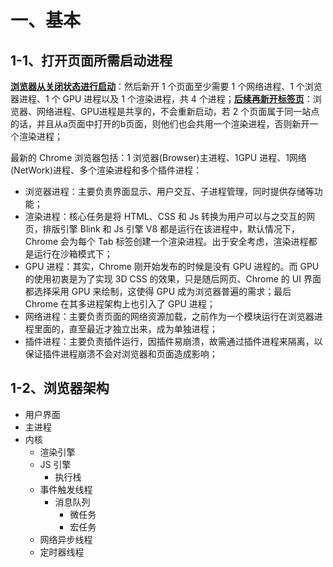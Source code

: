 # 一、基本

## 1-1、打开页面所需启动进程

**<u>浏览器从关闭状态进行启动</u>**：然后新开 1 个页面至少需要 1 个网络进程、1 个浏览器进程、1 个 GPU 进程以及 1 个渲染进程，共 4 个进程；**<u>后续再新开标签页</u>**：浏览器、网络进程、GPU进程是共享的，不会重新启动，若 2 个页面属于同一站点的话，并且从a页面中打开的b页面，则他们也会共用一个渲染进程，否则新开一个渲染进程；

最新的 Chrome 浏览器包括：1 浏览器(Browser)主进程、1GPU 进程、1网络(NetWork)进程、多个渲染进程和多个插件进程：

- 浏览器进程：主要负责界面显示、用户交互、子进程管理，同时提供存储等功能；
- 渲染进程：核心任务是将 HTML、CSS 和 Js 转换为用户可以与之交互的网页，排版引擎 Blink 和 Js 引擎 V8 都是运行在该进程中，默认情况下，Chrome 会为每个 Tab 标签创建一个渲染进程。出于安全考虑，渲染进程都是运行在沙箱模式下；
- GPU 进程：其实，Chrome 刚开始发布的时候是没有 GPU 进程的。而 GPU 的使用初衷是为了实现 3D CSS 的效果，只是随后网页、Chrome 的 UI 界面都选择采用 GPU 来绘制，这使得 GPU 成为浏览器普遍的需求；最后 Chrome 在其多进程架构上也引入了 GPU 进程；
- 网络进程：主要负责页面的网络资源加载，之前作为一个模块运行在浏览器进程里面的，直至最近才独立出来，成为单独进程；
- 插件进程：主要负责插件运行，因插件易崩溃，故需通过插件进程来隔离，以保证插件进程崩溃不会对浏览器和页面造成影响；



## 1-2、浏览器架构

- 用户界面
- 主进程
- 内核
  - 渲染引擎
  - JS 引擎
    - 执行栈
  - 事件触发线程
    - 消息队列
      - 微任务
      - 宏任务
  - 网络异步线程
  - 定时器线程